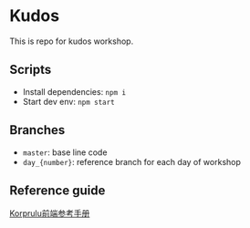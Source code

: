 Kudos
=======

This is repo for kudos workshop.

## Scripts

* Install dependencies: `npm i`
* Start dev env: `npm start`

## Branches

* `master`: base line code
* `day_{number}`: reference branch for each day of workshop

## Reference guide

[Korprulu前端参考手册](https://kpaxqin.gitbooks.io/cookbook/content/)